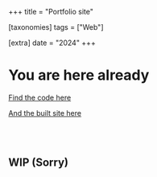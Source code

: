 +++
title = "Portfolio site"

[taxonomies]
tags = ["Web"]

[extra]
date = "2024"
+++

# You are here already

[Find the code here](https://github.com/BrackenLo/portfolio_zola)

[And the built site here](https://github.com/BrackenLo/BrackenLo.github.io)

<br><br>

## WIP (Sorry)
